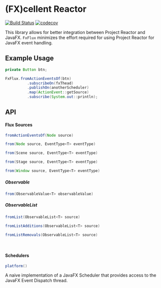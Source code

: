 # (FX)cellent Reactor
[![Build Status](https://travis-ci.org/shadskii/FXcellent-Reactor.svg?branch=master)](https://travis-ci.org/shadskii/FXcellent-Reactor)
[![codecov](https://codecov.io/gh/shadskii/FXcellent-Reactor/branch/master/graph/badge.svg)](https://codecov.io/gh/shadskii/FXcellent-Reactor)

This library allows for better integration between Project Reactor and JavaFX. `FxFlux` minimizes the effort required for using Project Reactor for JavaFX event handling.

## Example Usage

```java
private Button btn;

FxFlux.fromActionEventsOf(btn)
          .subscribeOn(fxThead)
          .publishOn(anotherScheduler)
          .map(ActionEvent::getSource)
          .subscribe(System.out::println);
```

## API

#### Flux Sources
```java
fromActionEventsOf(Node source)
```

```java
from(Node source, EventType<T> eventType)
```

```java
from(Scene source, EventType<T> eventType)
```

```java
from(Stage source, EventType<T> eventType)
```

```java
from(Window source, EventType<T> eventType)
```

##### Observable
```java
from(ObservableValue<T> observableValue)
```

##### ObservableList
```java
fromList(ObservableList<T> source)
```

```java
fromListAdditions(ObservableList<T> source)
```

```java
fromListRemovals(ObservableList<T> source)
```
<br />

#### Schedulers
```java
platform()
```
A naive implementation of a JavaFX Scheduler that provides access to the JavaFX Event Dispatch thread.
